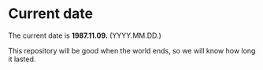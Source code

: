 # Current date

The current date is **1987.11.09.** (YYYY.MM.DD.)

This repository will be good when the world ends, so we will know how long it lasted.